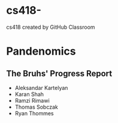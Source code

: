 # cs418-
cs418 created by GitHub Classroom
# Pandenomics

## The Bruhs' Progress Report

* Aleksandar Kartelyan
* Karan Shah
* Ramzi Rimawi
* Thomas Sobczak
* Ryan Thommes
